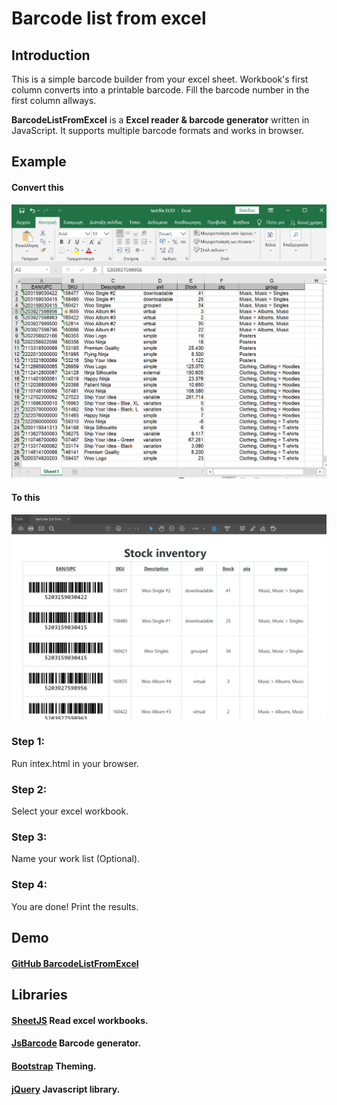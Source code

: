 # Barcode list from excel

Introduction
----
This is a simple barcode builder from your excel sheet. 
Workbook's first column converts into a printable barcode. Fill the barcode number in the first column allways.

**BarcodeListFromExcel** is a **Excel reader & barcode generator** written in JavaScript. It supports multiple barcode formats and works in browser.

Example
----
#### Convert this
![Excel sheet](/assets/images/image_1.jpg)

#### To this
![Excel sheet](/assets/images/image_4.jpg)

### Step 1:
Run intex.html in your browser.

### Step 2:
Select your excel workbook.

### Step 3:
Name your work list (Optional).

### Step 4:
You are done! Print the results.

Demo
----
#### [GitHub BarcodeListFromExcel](https://github.com/KyriakosG78/BarcodeListFromExcel)
<!-- #### [CodePen Demo](http://codepen.io/lindell/pen/eZKBdO?editors=1010) -->

Libraries
----

#### [SheetJS](https://github.com/SheetJS/sheetjs) Read excel workbooks.
#### [JsBarcode](https://github.com/lindell/JsBarcode) Barcode generator.
#### [Bootstrap](https://getbootstrap.com/) Theming.
#### [jQuery](https://jquery.com/) Javascript library.

